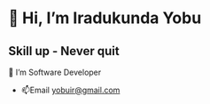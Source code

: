 #  👋 Hi, I’m Iradukunda Yobu
## Skill up - Never quit

👀 I’m Software Developer  


- 📫Email yobuir@gmail.com

<!---
jobeuse/jobeuse is a ✨ special ✨ repository because its `README.md` (this file) appears on your GitHub profile.
You can click the Preview link to take a look at your changes.
--->
